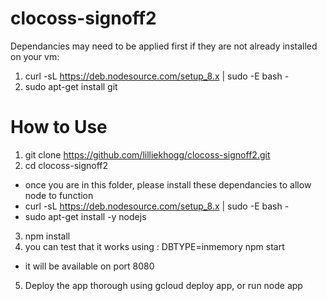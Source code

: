 # clocoss-signoff2


Dependancies may need to be applied first if they are not already installed on your vm:

1. curl -sL https://deb.nodesource.com/setup_8.x | sudo -E bash -
3. sudo apt-get install git

# How to Use
1. git clone https://github.com/lilliekhogg/clocoss-signoff2.git
2. cd clocoss-signoff2
  - once you are in this folder, please install these dependancies to allow node to function
  - curl -sL https://deb.nodesource.com/setup_8.x | sudo -E bash -
  - sudo apt-get install -y nodejs
3. npm install
4. you can test that it works using : DBTYPE=inmemory npm start
  - it will be available on port 8080
5. Deploy the app thorough using gcloud deploy app, or run node app
